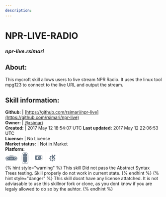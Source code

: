 ```yaml
---
description: 
---
```


# NPR-LIVE-RADIO  
### _npr-live.rsimari_  
## About:  
This mycroft skill allows users to live stream NPR Radio. It uses the linux tool mpg123 to connect to the live URL and output the stream.

## Skill information:  
**Github:** | [https://github.com/rsimari/npr-live](https://github.com/rsimari/npr-live)  
**Owner:** | [@rsimari](https://github.com/rsimari)  
**Created:** | 2017 May 12 18:54:07 UTC  **Last updated:** 2017 May 12 22:06:53 UTC  
**License:** | No License  
**Market status:** | [Not in Market](https://market.mycroft.ai/skill/)  
**Platform:**  
 ![Mark I](../.gitbook/assets/mark-1-icon.png)  ![Mark II](../.gitbook/assets/mark-2-icon.png)  ![Picroft](../.gitbook/assets/picroft-icon.png)  ![plasmoid](../.gitbook/assets/kde.png)   
{% hint style="warning" %}
This skill Did not pass the Abstract Syntax Trees testing. Skill properly do not work in current state.
{% endhint %}
{% hint style="danger" %}
This skill dosnt have any license attatched. It is not adviasable to use this skillnor fork or clone, as you dont know if you are legaly allowed to do so by the auhtor.
{% endhint %}
